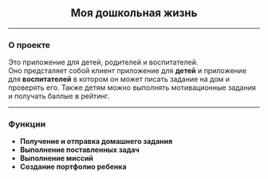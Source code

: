 <h2 align="center">Моя дошкольная жизнь</h2>
<hr>

### О проекте
<p>Это приложение для детей, родителей и воспитателей.<br>
Оно предсталяет собой клиент приложение для <b>детей</b> и приложение для <b>воспитателей</b> в котором он может писать задание на дом и проверять его. 
Также детям можно выполнять мотивационные задания и получать баллые в рейтинг.</p>

___
### Функции
* <b>Получение и отправка домашнего задания</b>
* <b>Выполнение поставленных задач</b>
* <b>Выполнение миссий</b>
* <b>Создание портфолио ребенка</b>
